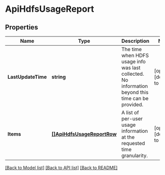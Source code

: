 # ApiHdfsUsageReport

## Properties
Name | Type | Description | Notes
------------ | ------------- | ------------- | -------------
**LastUpdateTime** | **string** | The time when HDFS usage info was last collected. No information beyond this time can be provided. | [optional] [default to null]
**Items** | [**[]ApiHdfsUsageReportRow**](ApiHdfsUsageReportRow.md) | A list of per-user usage information at the requested time granularity. | [optional] [default to null]

[[Back to Model list]](../README.md#documentation-for-models) [[Back to API list]](../README.md#documentation-for-api-endpoints) [[Back to README]](../README.md)


